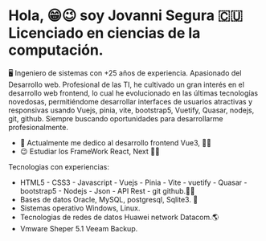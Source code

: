 # Hola,  😁😉 soy Jovanni Segura 🇨🇺 Licenciado en ciencias de la computación.
🖥️ Ingeniero de sistemas con +25 años de experiencia. Apasionado del Desarrollo web. Profesional de las TI, he cultivado un gran interés en el desarrollo web frontend, lo cual he evolucionado en las últimas tecnologías novedosas, permitiéndome desarrollar interfaces de usuarios atractivas y responsivas usando Vuejs, pinia, vite, bootstrap5, Vuetify, Quasar, nodejs, git, github.  Siempre buscando oportunidades para desarrollarme profesionalmente.

- 🌱 Actualmente me dedico al desarrollo frontend Vue3, 💪💯
- 😉 Estudiar los FrameWork React, Next 💪💯

Tecnologias con experiencias:

- HTML5 - CSS3 - Javascript - Vuejs - Pinia - Vite - vuetify - Quasar - bootstrap5 - Nodejs - Json - API Rest - git github.💪💯
- Bases de datos Oracle, MySQL, postgresql, Sqlite3. 💪
- Sistemas operativo Windows, Linux.
- Tecnologias de redes de datos Huawei network Datacom.🌎
- Vmware Sheper 5.1 Veeam Backup.
